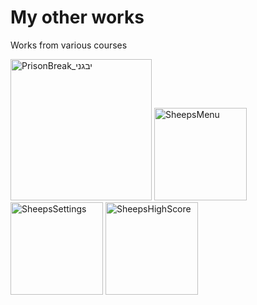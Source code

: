 # My other works
 Works from various courses

<img width="226" alt="PrisonBreak_יבגני" src="https://user-images.githubusercontent.com/99332954/175841269-a1f7f3a7-da4a-42a0-b051-32bcae8da5e6.png">
<img width="148" alt="SheepsMenu" src="https://user-images.githubusercontent.com/99332954/175841412-ae0c4977-e625-4c67-8e49-e08f76c6ee23.png">
<img width="148" alt="SheepsSettings" src="https://user-images.githubusercontent.com/99332954/175841415-1836faf1-23a0-42ae-8c35-a272b6e812ab.png">
<img width="148" alt="SheepsHighScore" src="https://user-images.githubusercontent.com/99332954/175841416-e0c9b7e1-1906-4dce-9d3b-d9749ff4d15d.png">

